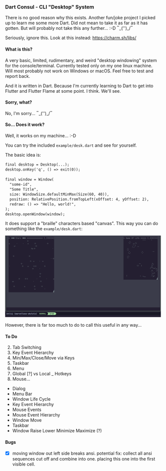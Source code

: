 ### Dart Consul - CLI "Desktop" System

There is no good reason why this exists. Another fun/joke project I picked up to learn me some more Dart. Did not mean
to take it as far as it has gotten. But will probably not take this any further... :-D ‾\_('')_/‾

Seriously, ignore this. Look at this instead: https://charm.sh/libs/

#### What is this?

A very basic, limited, rudimentary, and weird "desktop windowing" system for the console/terminal. Currently tested 
only on my one linux machine. Will most probably not work on Windows or macOS. Feel free to test and report back.

And it is written in Dart. Because I'm currently learning to Dart to get into Flutter and Flutter Flame at some 
point. I think. We'll see.

#### Sorry, what?

No, I'm sorry... ‾\_('')_/‾

#### So... Does it work?

Well, it works on my machine... :-D

You can try the included `example/desk.dart` and see for yourself.

The basic idea is:
```
final desktop = Desktop(...);
desktop.onKey('q', () => exit(0));

final window = Window(
  "some-id",
  "Some Title",
  size: WindowSize.defaultMinMax(Size(60, 40)),
  position: RelativePosition.fromTopLeft(xOffset: 4, yOffset: 2),
  redraw: () => "Hello, world!",
);
desktop.openWindow(window);
```

It does support a "braille" characters based "canvas". This way you can do something like the `example/desk.dart`:

![Screenshot](images/consul-example.gif)

However, there is far too much to do to call this useful in any way...

#### To Do

2. Tab Switching
3. Key Event Hierarchy
4. Min/Max/Close/Move via Keys
5. Taskbar
6. Menu
7. Global [?] vs Local _ Hotkeys
7. Mouse...

* Dialog
* Menu Bar
* Window Life Cycle
* Key Event Hierarchy
* Mouse Events
* Mouse Event Hierarchy
* Window Move
* Taskbar
* Window Raise Lower Minimize Maximize (?)

#### Bugs

- [X] moving window out left side breaks ansi.
  potential fix: collect all ansi sequences cut off and combine into one.
  placing this one into the first visible cell.
